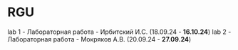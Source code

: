 # RGU

lab 1 - Лабораторная работа - Ирбитский И.С. (18.09.24 - **16.10.24**)
lab 2 - Лабораторная работа - Мокряков А.В. (20.09.24 - **27.09.24**)